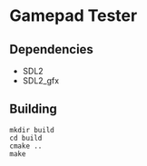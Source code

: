 # Gamepad Tester

## Dependencies
- SDL2
- SDL2_gfx

## Building
```
mkdir build
cd build
cmake ..
make
```